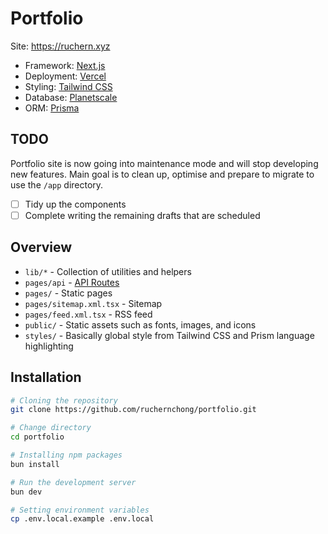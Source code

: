 # Portfolio

Site: https://ruchern.xyz

- Framework: [Next.js](https://nextjs.org)
- Deployment: [Vercel](https://vercel.com)
- Styling: [Tailwind CSS](https://tailwindcss.com)
- Database: [Planetscale](https://planetscale.com)
- ORM: [Prisma](https://prisma.io)

## TODO

Portfolio site is now going into maintenance mode and will stop developing new features. Main goal is to clean up, optimise and prepare to migrate to use the `/app` directory.

- [ ] Tidy up the components
- [ ] Complete writing the remaining drafts that are scheduled

## Overview

- `lib/*` - Collection of utilities and helpers
- `pages/api` - [API Routes](https://nextjs.org/docs/api-routes/introduction)
- `pages/` - Static pages
- `pages/sitemap.xml.tsx` - Sitemap
- `pages/feed.xml.tsx` - RSS feed
- `public/` - Static assets such as fonts, images, and icons
- `styles/` - Basically global style from Tailwind CSS and Prism language highlighting

## Installation

```bash
# Cloning the repository
git clone https://github.com/ruchernchong/portfolio.git

# Change directory
cd portfolio

# Installing npm packages
bun install

# Run the development server
bun dev

# Setting environment variables
cp .env.local.example .env.local
```
